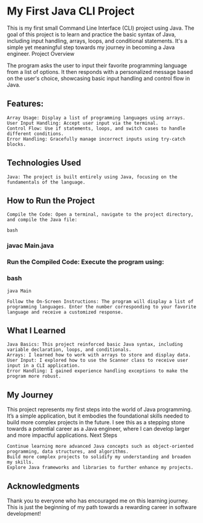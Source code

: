 # My First Java CLI Project

This is my first small Command Line Interface (CLI) project using Java. The goal of this project is to learn and practice the basic syntax of Java, including input handling, arrays, loops, and conditional statements. It's a simple yet meaningful step towards my journey in becoming a Java engineer.
Project Overview

The program asks the user to input their favorite programming language from a list of options. It then responds with a personalized message based on the user's choice, showcasing basic input handling and control flow in Java.
## Features:

    Array Usage: Display a list of programming languages using arrays.
    User Input Handling: Accept user input via the terminal.
    Control Flow: Use if statements, loops, and switch cases to handle different conditions.
    Error Handling: Gracefully manage incorrect inputs using try-catch blocks.

## Technologies Used

    Java: The project is built entirely using Java, focusing on the fundamentals of the language.

## How to Run the Project

    Compile the Code: Open a terminal, navigate to the project directory, and compile the Java file:

    bash

### javac Main.java

### Run the Compiled Code: Execute the program using:

### bash

    java Main

    Follow the On-Screen Instructions: The program will display a list of programming languages. Enter the number corresponding to your favorite language and receive a customized response.

## What I Learned

    Java Basics: This project reinforced basic Java syntax, including variable declaration, loops, and conditionals.
    Arrays: I learned how to work with arrays to store and display data.
    User Input: I explored how to use the Scanner class to receive user input in a CLI application.
    Error Handling: I gained experience handling exceptions to make the program more robust.

## My Journey

This project represents my first steps into the world of Java programming. It’s a simple application, but it embodies the foundational skills needed to build more complex projects in the future. I see this as a stepping stone towards a potential career as a Java engineer, where I can develop larger and more impactful applications.
Next Steps

    Continue learning more advanced Java concepts such as object-oriented programming, data structures, and algorithms.
    Build more complex projects to solidify my understanding and broaden my skills.
    Explore Java frameworks and libraries to further enhance my projects.

## Acknowledgments

Thank you to everyone who has encouraged me on this learning journey. This is just the beginning of my path towards a rewarding career in software development!

